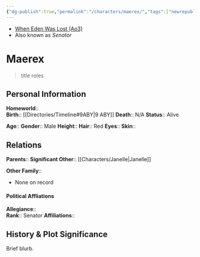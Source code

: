 ```yaml
---
{"dg-publish":true,"permalink":"/characters/maerex/","tags":["newrepublicsenate","senator","prince","character"]}
---
```


- [When Eden Was Lost (Ao3)](https://archiveofourown.org/works/19334440/chapters/45992584)
- Also known as *Senator*
# Maerex
>title roles

## Personal Information

**Homeworld**::  
**Birth**::  [[Directories/Timeline#9ABY\|9 ABY]]
**Death**::  N/A
**Status**::  Alive

**Age**:: 
**Gender**::  Male 
**Height**:: 
**Hair**::  Red 
**Eyes**:: 
**Skin**:: 

## Relations

**Parents**:: 
**Significant Other**::  [[Characters/Janelle\|Janelle]]

**Other Family**::
- None on record

#### Political Affliations

**Allegiance**::  
**Rank**::  Senator
**Affiliations**:: 

## History & Plot Significance
Brief blurb.
